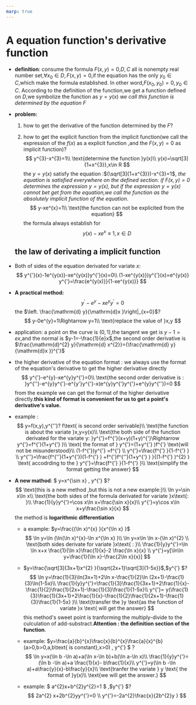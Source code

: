 ```yaml
---
marp: true
---
```


# A equation function's derivative function

* **definition**: consume the formula $F(x,y)=0$,$D,C$ all is nonempty real number set,$\forall x_0\in D,F(x,y)=0$,if the equation has the only $y_0\in C$,which make the formula established. In other word,$F(x_0,y_{0})=0,y_0\in C$. According to the definition of the function,we get a function defined on $D$,we symbolize the function as $y=y(x)$ *we call this function is determined by the equation $F$*

* **problem:** 

  1. how to get the derivative of the function determined by the $F$?

  2. how to get the explicit function from the implicit function(we call the expression of the $f(x)$ as a explicit function ,and the $F(x,y)=0$ as implicit function)?
     $$
     y^{3}-x^{3}=1\\
     \text{determine the function }y(x)\\
     y(x)=\sqrt[3]{1+x^{3}},x\in R
     $$
     the $y=y(x)$ satisfy the equation :$(\sqrt[3]{1+x^{3}})-x^{3}=1$, *the equation is satisfied everywhere on the defined section. if $F(x,y)=0$ determines the expression $y=y(x)$, but if the expression $y=y(x)$ cannot bet get from the equation,we call the function as the absolutely implicit function of the equation*.
     $$
     y-xe^{x}=1\\
     \text{the function can not be explicited from the equation}
     $$
     the formula always establish for 
     $$
     y(x)-xe^{x} \equiv 1,x\in D
     $$

  ## the law of derivating a implicit function

* Both of sides of the equation derivated for variate $x$:
  $$
  y^{'}(x)-1e^{y(x)}-xe^{y(x)}y^{'}(x)=0\\
  (1-xe^{y(x)})y^{'}(x)=e^{y(x)}
  y^{'}=\frac{e^{y(x)}}{1-xe^{y(x)}}
  $$

* **A practical method:**
  $$
  y^{'}-e^{y}-xe^{y}y^{'}=0
  $$
  the $\left. \frac{\mathrm{d} y}{\mathrm{d}x }\right|_{x=0}$?
  $$
  y-0e^{y}=1\Rightarrow y=1\\
  \text{replace the value of }x,y
  $$

* application: a point on the curve is $(0,1)$,the tangent we get is $y-1=ex$,and the normal is $y-1=-\frac{1}{e}x$,the second order derivative is $\frac{\mathrm{d}^{2} y}{\mathrm{d} x^{2}}=(\frac{\mathrm{d} y}{\mathrm{d}x })^{'}$

* the higher derivative of the equation format : we always use the format of the equation's derivative to get the higher derivative directly 
  $$
  y^{'}-e^{y}-xe^{y}y^{'}=0\\
  \text{the second order derivative is : }y^{''}-e^{y}y^{'}-e^{y'}y^{'}-x(e^{y}y^{'}y^{'}+e^{y}y^{''})=0
  $$
   from the example we can get the format of the higher derivative directly.**this kind of format is convenient for us to get a point's derivative's value.**

* example :
  $$
    y=f(x,y),y^{''}? f\text{ is second order serivable}\\
    \text{the function is about the variate }x,y=y(x)\\
    \text{the both side of the function derivated for the variate y: }y^{'}=f^{'}(x+y)(1+y)^{'}\Rightarrow y^{'}=f^{'}(1+y^{'} )\\
    \text{ the format of } y^{'}=(1+y^{'} )f^{'} \text{will not be misunderstood}\\
    (1-f^{'})y^{'} =f^{'} \\
    y^{'}=\frac{f^{'} }{1-f^{'} } \\
    y^{''}=\frac{f^{''}(1+y^{'})(1-f^{'} ) +f^{'}f^{''}(1+y^{'} )   }{(1-f^{'} )^{2} } \text{ accodrding to the } y^{'}=\frac{f^{'} }{1-f^{'} }\\
    \text{simplify the format getting the answer} 
  $$ 

* **A new mathod**: $ y=x^{\sin x}   $,$ y^{'}  $?
  $$
    \text{this is a new method ,but this is not a new example:}\\
    \ln y=\sin x\ln x\\
    \text{the both sides of the formula derivated for variate }x\text{: }\\
    \frac{1}{y}y^{'}=\cos x\ln x+\frac{\sin x}{x}\\
    y^{'}=y\cos x\ln x+y\frac{\sin x}{x}
  $$ 
  the method is **logarithmic differentiation**
  
  * a example: $y=\frac{(\ln x)^{x} }{x^{\ln x} }$
    $$
      \ln y=\ln (\ln(\ln x)^{x}-\ln x^{\ln x}  )\\
      \ln y=x\ln \ln x-(\ln x)^{2} \\
      \text{both sides derivate for variate }x\text{ : }\\
      \frac{1}{y}y^{'}=\ln \ln x+x \frac{1}{\ln x}\frac{1}{x}-2 \frac{\ln x}{x} \\
      y^{'}=y[\ln\ln y+\frac{1}{\ln x}-\frac{2\ln x}{x}] 
    $$ 

  * $y=\frac{\sqrt[3]{3x+1}x^{2} }{\sqrt{2x+1}\sqrt[3]{1-5x}}$,$y^{'} $?
    $$
      \ln y=\frac{1}{3}\ln(3x+1)+2\ln x-\frac{1}{2}\ln (2x+1)-\frac{1}{3}\ln(1-5x)\\
      \frac{1}{y}y^{'}=\frac{1}{3}\frac{1}{3x+1}+2\frac{1}{x}-\frac{1}{2}\frac{1}{2x+1}-\frac{1}{3}\frac{1}{1-5x}\\
      y^{'}= y(\frac{1}{3}\frac{1}{3x+1}+2\frac{1}{x}-\frac{1}{2}\frac{1}{2x+1}-\frac{1}{3}\frac{1}{1-5x} )\\
      \text{transfer the }y \text{as the function of variate }x \text{ will get the answer}
    $$ 
    this method's sweet point is tranforming the multiply-divide to the culculation of add-substract.**Attention : the definition section of the function**.

  * example: $y=\frac{a}{b}^{x}\frac{x}{b}^{x}\frac{a}{x}^{b} (a>0,b>0,a,b\text{ is constant},x>0)  $,$ y^{'}  $ ?
    $$
      \ln y=x(\ln b -\ln a)+a(\ln x-\ln b)+b(\ln a-\ln x)\\
      \frac{1}{y}y^{'}=(\ln b -\ln a)+a \frac{1}{x}- b\frac{1}{x}\\
      y^{'}=y(\ln b -\ln a)+a\frac{y}{x}-b\frac{y}{x}\\
      \text{tranfer the variate } y \text{ the format of }y(x)\\
      \text{we will get the answer.}  
    $$ 
  * example: $ a^{2}x+b^{2}y^{2}=1    $ ,$y^{'} $?
    $$
      2a^{2} x+2b^{2}yy^{'}=0 \\
      y^{'}=-2a^{2}\frac{x}{2b^{2}y }   
    $$  
